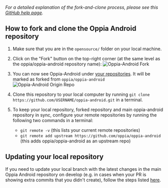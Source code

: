 _For a detailed explanation of the fork-and-clone process, please see this [GitHub help page](https://help.github.com/en/github/getting-started-with-github/fork-a-repo#platform-linux)._

## How to fork and clone the Oppia Android repository

1. Make sure that you are in the `opensource/` folder on your local machine.

2. Click on the "Fork" button on the top-right corner (at the same level as the oppia/oppia-android repository name):
![Oppia-Android Fork](https://user-images.githubusercontent.com/9396084/71397560-eed7b600-2643-11ea-854c-ea1d57df497d.png)

3. You can now see Oppia-Android under [your repositories](https://github.com/). It will be marked as forked from `oppia/oppia-android`
![Oppia-Android Origin Repo](https://user-images.githubusercontent.com/9396084/71338640-b0c09080-2576-11ea-8dc3-3d4a0ef59877.png)

4. Clone this repository to your local computer by running `git clone https://github.com/USERNAME/oppia-android.git` in a terminal.

5. To keep your local repository, forked repository and main oppia-android repository in sync, configure your remote repositories by running the following two commands in a terminal:
   - `git remote -v` (this lists your current remote repositories)
   - `git remote add upstream https://github.com/oppia/oppia-android` (this adds oppia/oppia-android as an upstream repo)

## Updating your local repository

If you need to update your local branch with the latest changes in the main Oppia Android repository on develop (e.g. in cases when your PR is showing extra commits that you didn't create), follow the steps listed [here](https://docs.github.com/en/free-pro-team@latest/github/collaborating-with-issues-and-pull-requests/syncing-a-fork).